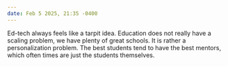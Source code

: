 ```yaml
---
date: Feb 5 2025, 21:35 -0400
---
```


Ed-tech always feels like a tarpit idea. Education does not really have a scaling problem, we have plenty of great schools. It is rather a personalization problem. The best students tend to have the best mentors, which often times are just the students themselves.
